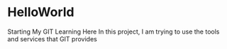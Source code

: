 # HelloWorld
Starting My GIT Learning Here
In this project, I am trying to use the tools and services that GIT provides
